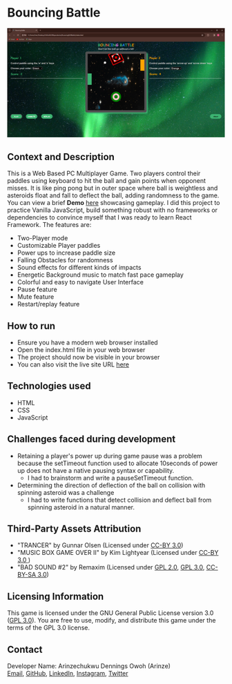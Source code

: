 # Bouncing Battle

![](assets/BouncingBattleScreenshot.PNG)

## Context and Description

This is a Web Based PC Multiplayer Game. Two players control their paddles using keyboard to hit the ball and gain points when opponent misses. It is like ping pong but in outer space where ball is weightless and asteroids float and fall to deflect the ball, adding randomness to the game. You can view a brief **Demo** [here](https://vimeo.com/924799957?share=copy) showcasing gameplay. I did this project to practice Vanilla JavaScript, build something robust with no frameworks or dependencies to convince myself that I was ready to learn React Framework. The features are:

- Two-Player mode
- Customizable Player paddles
- Power ups to increase paddle size
- Falling Obstacles for randomness
- Sound effects for different kinds of impacts
- Energetic Background music to match fast pace gameplay
- Colorful and easy to navigate User Interface
- Pause feature
- Mute feature
- Restart/replay feature

## How to run

- Ensure you have a modern web browser installed
- Open the index.html file in your web browser
- The project should now be visible in your browser
- You can also visit the live site URL [here](https://arinzegit.github.io/Bouncing-Battle/)

## Technologies used

- HTML
- CSS
- JavaScript

## Challenges faced during development

- Retaining a player's power up during game pause was a problem because the setTimeout function used to allocate 10seconds of power up does not have a native pausing syntax or capability.
  - I had to brainstorm and write a pauseSetTimeout function.
- Determining the direction of deflection of the ball on collision with spinning asteroid was a challenge
  - I had to write functions that detect collision and deflect ball from spinning asteroid in a natural manner.

## Third-Party Assets Attribution

- "TRANCER" by Gunnar Olsen (Licensed under [CC-BY 3.0](https://creativecommons.org/licenses/by/3.0/))
- "MUSIC BOX GAME OVER II" by Kim Lightyear (Licensed under [CC-BY 3.0 ](https://creativecommons.org/licenses/by/3.0/))
- "BAD SOUND #2" by Remaxim (Licensed under [GPL 2.0](https://www.gnu.org/licenses/old-licenses/gpl-2.0.html), [GPL 3.0](https://www.gnu.org/licenses/gpl-3.0.html), [CC-BY-SA 3.0](https://creativecommons.org/licenses/by-sa/3.0/))

## Licensing Information

This game is licensed under the GNU General Public License version 3.0 ([GPL 3.0](https://www.gnu.org/licenses/gpl-3.0.html)). You are free to use, modify, and distribute this game under the terms of the GPL 3.0 license.

## Contact

Developer Name: Arinzechukwu Dennings Owoh (Arinze)  
[Email](mailto:arinzeowoh@gmail.com), [GitHub](https://github.com/ArinzeGit), [LinkedIn](https://www.linkedin.com/in/dennings-owoh-4839971b1/), [Instagram](https://www.instagram.com/_.arinze._/), [Twitter](https://twitter.com/Arinze98433402)
